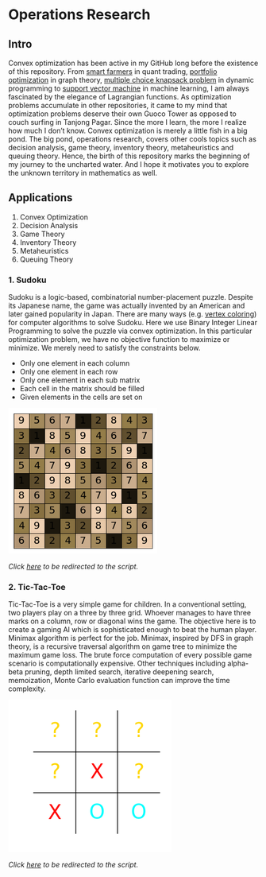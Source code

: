 # Operations Research

## Intro

Convex optimization has been active in my GitHub long before the existence of this repository. From <a href=https://github.com/je-suis-tm/quant-trading/tree/master/Smart%20Farmers%20project>smart farmers</a> in quant trading, <a href=https://github.com/je-suis-tm/graph-theory/tree/master/Portfolio%20Optimization%20project>portfolio optimization</a> in graph theory, <a href=https://github.com/je-suis-tm/recursion-and-dynamic-programming/blob/master/knapsack%20multiple%20choice.jl>multiple choice knapsack problem</a> in dynamic programming to <a href=https://github.com/je-suis-tm/machine-learning/blob/master/binary%20support%20vector%20machine.ipynb>support vector machine</a> in machine learning, I am always fascinated by the elegance of Lagrangian functions. As optimization problems accumulate in other repositories, it came to my mind that optimization problems deserve their own Guoco Tower as opposed to couch surfing in Tanjong Pagar. Since the more I learn, the more I realize how much I don’t know. Convex optimization is merely a little fish in a big pond. The big pond, operations research, covers other cools topics such as decision analysis, game theory, inventory theory, metaheuristics and queuing theory. Hence, the birth of this repository marks the beginning of my journey to the uncharted water. And I hope it motivates you to explore the unknown territory in mathematics as well.

## Applications

1. Convex Optimization
2. Decision Analysis
3. Game Theory
4. Inventory Theory
5. Metaheuristics
6. Queuing Theory

### 1. Sudoku

Sudoku is a logic-based, combinatorial number-placement puzzle. Despite its Japanese name, the game was actually invented by an American and later gained popularity in Japan. There are many ways (e.g. <a href=https://github.com/je-suis-tm/graph-theory/blob/master/sudoku.ipynb>vertex coloring</a>) for computer algorithms to solve Sudoku. Here we use Binary Integer Linear Programming to solve the puzzle via convex optimization. In this particular optimization problem, we have no objective function to maximize or minimize. We merely need to satisfy the constraints below.

* Only one element in each column
* Only one element in each row
* Only one element in each sub matrix
* Each cell in the matrix should be filled
* Given elements in the cells are set on

![alt text](https://github.com/je-suis-tm/operations-research/blob/main/preview/sudoku.png)

*Click <a href=https://github.com/je-suis-tm/operations-research/blob/main/sudoku.ipynb>here</a> to be redirected to the script.*

### 2. Tic-Tac-Toe

Tic-Tac-Toe is a very simple game for children. In a conventional setting, two players play on a three by three grid. Whoever manages to have three marks on a column, row or diagonal wins the game. The objective here is to create a gaming AI which is sophisticated enough to beat the human player. Minimax algorithm is perfect for the job. Minimax, inspired by DFS in graph theory, is a recursive traversal algorithm on game tree to minimize the maximum game loss. The brute force computation of every possible game scenario is computationally expensive. Other techniques including alpha-beta pruning, depth limited search, iterative deepening search, memoization, Monte Carlo evaluation function can improve the time complexity.

![alt text](https://github.com/je-suis-tm/operations-research/blob/main/preview/tictactoe.png)

*Click <a href=https://github.com/je-suis-tm/operations-research/blob/main/tictactoe.ipynb>here</a> to be redirected to the script.*

